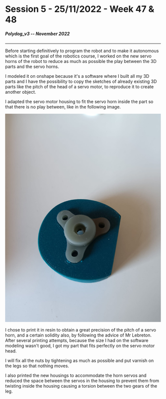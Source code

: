 # Session 5 -   25/11/2022 - Week 47 & 48

##### Polydog_v3 -- November 2022

-----

Before starting definitively to program the robot and to make it autonomous which is the first goal of the robotics course, I worked on the new servo horns of the robot to reduce as much as possible the play between the 3D parts and the servo horns.

I modeled it on onshape because it's a software where I built all my 3D parts and I have the possibility to copy the sketches of already existing 3D parts like the pitch of the head of a servo motor, to reproduce it to create another object. 

I adapted the servo motor housing to fit the servo horn inside the part so that there is no play between, like in the following image.

![](test-servo-horn-incrustation.jpeg)

I chose to print it in resin to obtain a great precision of the pitch of a servo horn, and a certain solidity also, by following the advice of Mr Lebreton. After several printing attempts, because the size I had on the software modeling wasn't good, I got my part that fits perfectly on the servo motor head.

I will fix all the nuts by tightening as much as possible and put varnish on the legs so that nothing moves.

I also printed the new housings to accommodate the horn servos and reduced the space between the servos in the housing to prevent them from twisting inside the housing causing a torsion between the two gears of the leg.

